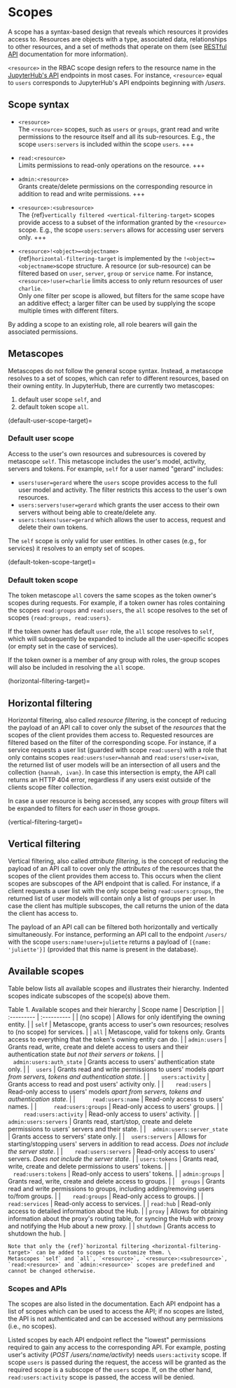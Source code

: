 # Scopes

A scope has a syntax-based design that reveals which resources it provides access to. Resources are objects with a type, associated data, relationships to other resources, and a set of methods that operate on them (see [RESTful API](https://restful-api-design.readthedocs.io/en/latest/resources.html) documentation for more information).

`<resource>` in the RBAC scope design refers to the resource name in the [JupyterHub's API](../reference/rest-api.rst) endpoints in most cases. For instance, `<resource>` equal to `users` corresponds to JupyterHub's API endpoints beginning with _/users_.

## Scope syntax

- `<resource>` \
  The `<resource>` scopes, such as `users` or `groups`, grant read and write permissions to the resource itself and all its sub-resources. E.g., the scope `users:servers` is included within the scope `users`.
  +++

- `read:<resource>` \
  Limits permissions to read-only operations on the resource.
  +++

- `admin:<resource>` \
  Grants create/delete permissions on the corresponding resource in addition to read and write permissions.
  +++

- `<resource>:<subresource>` \
  The {ref}`vertically filtered <vertical-filtering-target>` scopes provide access to a subset of the information granted by the `<resource>` scope. E.g., the scope `users:servers` allows for accessing user servers only.
  +++

- `<resource>!<object>=<objectname>` \
  {ref}`horizontal-filtering-target` is implemented by the `!<object>=<objectname>`scope structure. A resource (or sub-resource) can be filtered based on `user`, `server`, `group` or `service` name. For instance, `<resource>!user=charlie` limits access to only return resources of user `charlie`. \
  Only one filter per scope is allowed, but filters for the same scope have an additive effect; a larger filter can be used by supplying the scope multiple times with different filters.

By adding a scope to an existing role, all role bearers will gain the associated permissions.

## Metascopes

Metascopes do not follow the general scope syntax. Instead, a metascope resolves to a set of scopes, which can refer to different resources, based on their owning entity. In JupyterHub, there are currently two metascopes:

1. default user scope `self`, and
2. default token scope `all`.

(default-user-scope-target)=

### Default user scope

Access to the user's own resources and subresources is covered by metascope `self`. This metascope includes the user's model, activity, servers and tokens. For example, `self` for a user named "gerard" includes:

- `users!user=gerard` where the `users` scope provides access to the full user model and activity. The filter restricts this access to the user's own resources.
- `users:servers!user=gerard` which grants the user access to their own servers without being able to create/delete any.
- `users:tokens!user=gerard` which allows the user to access, request and delete their own tokens.

The `self` scope is only valid for user entities. In other cases (e.g., for services) it resolves to an empty set of scopes.

(default-token-scope-target)=

### Default token scope

The token metascope `all` covers the same scopes as the token owner's scopes during requests. For example, if a token owner has roles containing the scopes `read:groups` and `read:users`, the `all` scope resolves to the set of scopes `{read:groups, read:users}`.

If the token owner has default `user` role, the `all` scope resolves to `self`, which will subsequently be expanded to include all the user-specific scopes (or empty set in the case of services).

If the token owner is a member of any group with roles, the group scopes will also be included in resolving the `all` scope.

(horizontal-filtering-target)=

## Horizontal filtering

Horizontal filtering, also called _resource filtering_, is the concept of reducing the payload of an API call to cover only the subset of the _resources_ that the scopes of the client provides them access to.
Requested resources are filtered based on the filter of the corresponding scope. For instance, if a service requests a user list (guarded with scope `read:users`) with a role that only contains scopes `read:users!user=hannah` and `read:users!user=ivan`, the returned list of user models will be an intersection of all users and the collection `{hannah, ivan}`. In case this intersection is empty, the API call returns an HTTP 404 error, regardless if any users exist outside of the clients scope filter collection.

In case a user resource is being accessed, any scopes with _group_ filters will be expanded to filters for each _user_ in those groups.

(vertical-filtering-target)=

## Vertical filtering

Vertical filtering, also called _attribute filtering_, is the concept of reducing the payload of an API call to cover only the _attributes_ of the resources that the scopes of the client provides them access to. This occurs when the client scopes are subscopes of the API endpoint that is called.
For instance, if a client requests a user list with the only scope being `read:users:groups`, the returned list of user models will contain only a list of groups per user.
In case the client has multiple subscopes, the call returns the union of the data the client has access to.

The payload of an API call can be filtered both horizontally and vertically simultaneously. For instance, performing an API call to the endpoint `/users/` with the scope `users:name!user=juliette` returns a payload of `[{name: 'juliette'}]` (provided that this name is present in the database).

## Available scopes

Table below lists all available scopes and illustrates their hierarchy. Indented scopes indicate subscopes of the scope(s) above them.

Table 1. Available scopes and their hierarchy
| Scope name | Description |
| :--------- | :---------- |
| (no scope) | Allows for only identifying the owning entity. |
| `self` | Metascope, grants access to user's own resources; resolves to (no scope) for services. |
| `all` | Metascope, valid for tokens only. Grants access to everything that the token's owning entity can do. |
| `admin:users` | Grants read, write, create and delete access to users and their authentication state _but not their servers or tokens._ |
| &nbsp;&nbsp;&nbsp;`admin:users:auth_state` | Grants access to users' authentication state only. |
| &nbsp;&nbsp;&nbsp;`users` | Grants read and write permissions to users' models _apart from servers, tokens and authentication state_. |
| &nbsp;&nbsp;&nbsp;&nbsp;&nbsp;&nbsp;`users:activity` | Grants access to read and post users' activity only. |
| &nbsp;&nbsp;&nbsp;&nbsp;&nbsp;&nbsp;`read:users` | Read-only access to users' models _apart from servers, tokens and authentication state_. |
| &nbsp;&nbsp;&nbsp;&nbsp;&nbsp;&nbsp;&nbsp;&nbsp;&nbsp;`read:users:name` | Read-only access to users' names. |
| &nbsp;&nbsp;&nbsp;&nbsp;&nbsp;&nbsp;&nbsp;&nbsp;&nbsp;`read:users:groups` | Read-only access to users' groups. |
| &nbsp;&nbsp;&nbsp;&nbsp;&nbsp;&nbsp;&nbsp;&nbsp;&nbsp;`read:users:activity` | Read-only access to users' activity. |
| `admin:users:servers` | Grants read, start/stop, create and delete permissions to users' servers and their state. |
| &nbsp;&nbsp;&nbsp;`admin:users:server_state` | Grants access to servers' state only. |
| &nbsp;&nbsp;&nbsp;`users:servers` | Allows for starting/stopping users' servers in addition to read access. _Does not include the server state_. |
| &nbsp;&nbsp;&nbsp;&nbsp;&nbsp;&nbsp;`read:users:servers` | Read-only access to users' servers. _Does not include the server state_. |
| `users:tokens` | Grants read, write, create and delete permissions to users' tokens. |
| &nbsp;&nbsp;&nbsp;`read:users:tokens` | Read-only access to users' tokens. |
| `admin:groups` | Grants read, write, create and delete access to groups. |
| &nbsp;&nbsp;&nbsp;`groups` | Grants read and write permissions to groups, including adding/removing users to/from groups. |
| &nbsp;&nbsp;&nbsp;&nbsp;&nbsp;&nbsp;`read:groups` | Read-only access to groups. |
| `read:services` | Read-only access to services. |
| `read:hub` | Read-only access to detailed information about the Hub. |
| `proxy` | Allows for obtaining information about the proxy's routing table, for syncing the Hub with proxy and notifying the Hub about a new proxy. |
| `shutdown` | Grants access to shutdown the hub. |

```{Caution}
Note that only the {ref}`horizontal filtering <horizontal-filtering-target>` can be added to scopes to customize them. \
Metascopes `self` and `all`, `<resource>`, `<resource>:<subresource>`, `read:<resource>` and `admin:<resource>` scopes are predefined and cannot be changed otherwise.
```

### Scopes and APIs

The scopes are also listed in the [](../reference/rest-api.rst) documentation. Each API endpoint has a list of scopes which can be used to access the API; if no scopes are listed, the API is not authenticated and can be accessed without any permissions (i.e., no scopes).

Listed scopes by each API endpoint reflect the "lowest" permissions required to gain any access to the corresponding API. For example, posting user's activity (_POST /users/:name/activity_) needs `users:activity` scope. If scope `users` is passed during the request, the access will be granted as the required scope is a subscope of the `users` scope. If, on the other hand, `read:users:activity` scope is passed, the access will be denied.
